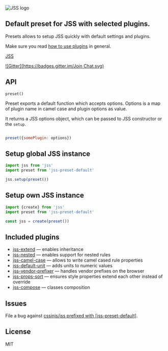![JSS logo](https://avatars1.githubusercontent.com/u/9503099?v=3&s=60)

## Default preset for JSS with selected plugins.

Presets allows to setup JSS quickly with default settings and plugins.

Make sure you read [how to use
plugins](https://github.com/cssinjs/jss/blob/master/docs/setup.md#setup-with-plugins)
in general.

[JSS](https://github.com/cssinjs/jss)

[![Gitter](https://badges.gitter.im/Join Chat.svg)](https://gitter.im/cssinjs/jss)

## API

`preset()`

Preset exports a default function which accepts options. Options is a map of plugin name in camel case and plugin options as value.

It returns a JSS options object, which can be passed to JSS constructor or the `setup`.

```javascript

preset({somePlugin: options})

```

## Setup global JSS instance

```javascript
import jss from 'jss'
import preset from 'jss-preset-default'

jss.setup(preset())
```

## Setup own JSS instance

```javascript
import {create} from 'jss'
import preset from 'jss-preset-default'

const jss = create(preset())
```

## Included plugins

* [jss-extend](https://github.com/cssinjs/jss-extend) — enables inheritance
* [jss-nested](https://github.com/cssinjs/jss-nested) — enables support for nested rules
* [jss-camel-case](https://github.com/cssinjs/jss-camel-case) — allows to write camel cased rule properties
* [jss-default-unit](https://github.com/cssinjs/jss-default-unit) — adds units to numeric values
* [jss-vendor-prefixer](https://github.com/cssinjs/jss-vendor-prefixer) — handles vendor prefixes on the browser
* [jss-props-sort](https://github.com/cssinjs/jss-props-sort) — ensures style properties extend each other instead of override
* [jss-compose](https://github.com/cssinjs/jss-compose) — classes composition

## Issues

File a bug against [cssinjs/jss prefixed with \[jss-preset-default\]](https://github.com/cssinjs/jss/issues/new?title=[jss-preset-default]%20).

## License

MIT
